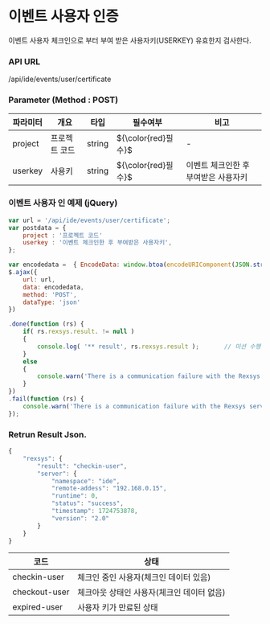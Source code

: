 이벤트 사용자 인증
==========================
이벤트 사용자 체크인으로 부터 부여 받은 사용자키(USERKEY) 유효한지 검사한다.

### API URL

/api/ide/events/user/certificate

### Parameter (Method : POST)

|파라미터|개요|타입|필수여부|비고|
|------|---|---|---|---|
|project|프로젝트 코드|string|${\color{red}필수}$|-|
|userkey|사용키|string|${\color{red}필수}$|이벤트 체크인한 후 부여받은 사용자키|

### 이벤트 사용자 인 예제 (jQuery)
```javascript
var url = '/api/ide/events/user/certificate';
var postdata = {
	project : '프로젝트 코드'
	userkey : '이벤트 체크인한 후 부여받은 사용자키',
};

var encodedata =  { EncodeData: window.btoa(encodeURIComponent(JSON.stringify( postdata ))) };
$.ajax({
	url: url,
	data: encodedata,
	method: 'POST',
	dataType: 'json'
})

.done(function (rs) {
	if( rs.rexsys.result. != null )
	{
		console.log( '** result', rs.rexsys.result );		// 미션 수행 내역(Array)
	}
	else
	{
		console.warn('There is a communication failure with the Rexsys server.');
	}
})
.fail(function (rs) {
	console.warn('There is a communication failure with the Rexsys server.');
});
```

### Retrun Result Json.

```javascript
{
    "rexsys": {
        "result": "checkin-user",
        "server": {
            "namespace": "ide",
            "remote-addess": "192.168.0.15",
            "runtime": 0,
            "status": "success",
            "timestamp": 1724753878,
            "version": "2.0"
        }
    }
}
```
|코드|상태|
|------|-----|
|checkin-user|체크인 중인 사용자(체크인 데이터 있음)|
|checkout-user|체크아웃 상태인 사용자(체크인 데이터 없음)|
|expired-user|사용자 키가 만료된 상태|
